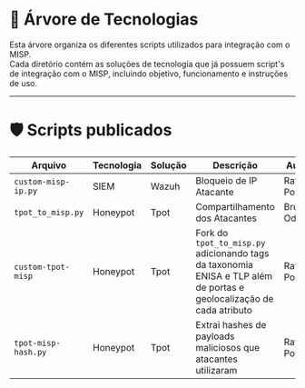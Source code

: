 
# 📘 Árvore de Tecnologias

Esta árvore organiza os diferentes scripts utilizados para integração com o MISP.  
Cada diretório contém as soluções de tecnologia que já possuem script's de integração com o MISP, incluindo objetivo, funcionamento e instruções de uso.

---

# 🛡️ Scripts publicados

| Arquivo | Tecnologia | Solução | Descrição | Autor |
|---------|------------|---------|-----------|-------|
| `custom-misp-ip.py`| SIEM | Wazuh | Bloqueio de IP Atacante| Rafael Pontes |
| `tpot_to_misp.py` | Honeypot | Tpot | Compartilhamento dos Atacantes | Bruno Odon|
| `custom-tpot-misp` | Honeypot | Tpot | Fork do `tpot_to_misp.py` adicionando tags da taxonomia ENISA e TLP além de portas e geolocalização de cada atributo | Rafael Pontes |
| `tpot-misp-hash.py` | Honeypot | Tpot | Extrai hashes de payloads maliciosos que atacantes utilizaram | Rafael Pontes |
